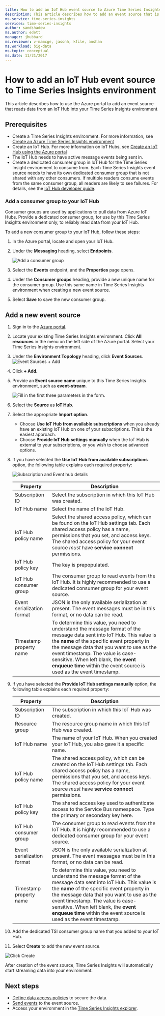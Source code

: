 ```yaml
---
title: How to add an IoT Hub event source to Azure Time Series Insights | Microsoft Docs
description: This article describes how to add an event source that is connected to an IoT Hub to your Time Series Insights environment
ms.service: time-series-insights
services: time-series-insights
author: sandshadow
ms.author: edett
manager: jhubbard
ms.reviewer: v-mamcge, jasonh, kfile, anshan
ms.workload: big-data
ms.topic: conceptual 
ms.date: 11/21/2017
---
```


# How to add an IoT Hub event source to Time Series Insights environment
This article describes how to use the Azure portal to add an event source that reads data from an IoT Hub into your Time Series Insights  environment.

## Prerequisites
- Create a Time Series Insights environment. For more information, see [Create an Azure Time Series Insights environment](time-series-insights-get-started.md) 
- Create an IoT Hub. For more information on IoT Hubs, see [Create an IoT Hub using the Azure portal](../iot-hub/iot-hub-create-through-portal.md)
- The IoT Hub needs to have active message events being sent in.
- Create a dedicated consumer group in IoT Hub for the Time Series Insight environment to consume from. Each Time Series Insights event source needs to have its own dedicated consumer group that is not shared with any other consumers. If multiple readers consume events from the same consumer group, all readers are likely to see failures. For details, see the [IoT Hub developer guide](../iot-hub/iot-hub-devguide.md).

### Add a consumer group to your IoT Hub
Consumer groups are used by applications to pull data from Azure IoT Hubs. Provide a dedicated consumer group, for use by this Time Series Insights environment only, to reliably read data from your IoT Hub.

To add a new consumer group to your IoT Hub, follow these steps:
1. In the Azure portal, locate and open your IoT Hub.

2. Under the **Messaging** heading, select **Endpoints**. 

   ![Add a consumer group](media/time-series-insights-how-to-add-an-event-source-iothub/5-add-consumer-group.png)

3. Select the **Events** endpoint, and the **Properties** page opens.

4. Under the **Consumer groups** heading, provide a new unique name for the consumer group. Use this same name in Time Series Insights environment when creating a new event source.

5. Select **Save** to save the new consumer group.

## Add a new event source
1. Sign in to the [Azure portal](https://portal.azure.com).

2. Locate your existing Time Series Insights environment. Click **All resources** in the menu on the left side of the Azure portal. Select your Time Series Insights environment.

3. Under the **Environment Topology** heading, click **Event Sources**.
   ![Event Sources + Add](media/time-series-insights-how-to-add-an-event-source-iothub/1-event-sources.png)

4. Click **+ Add**.

5. Provide an **Event source name** unique to this Time Series Insights environment, such as **event-stream**.

   ![Fill in the first three parameters in the form.](media/time-series-insights-how-to-add-an-event-source-iothub/2-import-option.png)

6. Select the **Source** as **IoT Hub**.

7. Select the appropriate **Import option**. 
   - Choose **Use IoT Hub from available subscriptions** when you already have an existing IoT Hub on one of your subscriptions. This is the easiest approach.
   - Choose **Provide IoT Hub settings manually** when the IoT Hub is external to your subscriptions, or you wish to choose advanced options. 

8. If you have selected the **Use IoT Hub from available subscriptions** option, the following table explains each required property:

   ![Subscription and Event hub details](media/time-series-insights-how-to-add-an-event-source-iothub/3-new-event-source.png)

   | Property | Description |
   | --- | --- |
   | Subscription ID | Select the subscription in which this IoT Hub was created.
   | IoT Hub name | Select the name of the IoT Hub.
   | IoT Hub policy name | Select the shared access policy, which can be found on the IoT Hub settings tab. Each shared access policy has a name, permissions that you set, and access keys. The shared access policy for your event source *must* have **service connect** permissions.
   | IoT Hub policy key | The key is prepopulated.
   | IoT Hub consumer group | The consumer group to read events from the IoT Hub. It is highly recommended to use a dedicated consumer group for your event source.
   | Event serialization format | JSON is the only available serialization at present. The event messages must be in this format, or no data can be read. |
   | Timestamp property name | To determine this value, you need to understand the message format of the message data sent into IoT Hub. This value is the **name** of the specific event property in the message data that you want to use as the event timestamp. The value is case-sensitive. When left blank, the **event enqueue time** within the event source is used as the event timestamp. |

9. If you have selected the **Provide IoT Hub settings manually** option, the following table explains each required property:

   | Property | Description |
   | --- | --- |
   | Subscription ID | The subscription in which this IoT Hub was created.
   | Resource group | The resource group name in which this IoT Hub was created.
   | IoT Hub name | The name of your IoT Hub. When you created your IoT Hub, you also gave it a specific name.
   | IoT Hub policy name | The shared access policy, which can be created on the IoT Hub settings tab. Each shared access policy has a name, permissions that you set, and access keys. The shared access policy for your event source *must* have **service connect** permissions.
   | IoT Hub policy key | The shared access key used to authenticate access to the Service Bus namespace. Type the primary or secondary key here.
   | IoT Hub consumer group | The consumer group to read events from the IoT Hub. It is highly recommended to use a dedicated consumer group for your event source.
   | Event serialization format | JSON is the only available serialization at present. The event messages must be in this format, or no data can be read. |
   | Timestamp property name | To determine this value, you need to understand the message format of the message data sent into IoT Hub. This value is the **name** of the specific event property in the message data that you want to use as the event timestamp. The value is case-sensitive. When left blank, the **event enqueue time** within the event source is used as the event timestamp. |

10. Add the dedicated TSI consumer group name that you added to your IoT Hub.

11. Select **Create** to add the new event source.

   ![Click Create](media/time-series-insights-how-to-add-an-event-source-iothub/4-create-button.png)

   After creation of the event source, Time Series Insights will automatically start streaming data into your environment.

## Next steps
- [Define data access policies](time-series-insights-data-access.md) to secure the data.
- [Send events](time-series-insights-send-events.md) to the event source.
- Access your environment in the [Time Series Insights explorer](https://insights.timeseries.azure.com).
